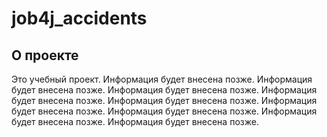 # job4j_accidents
## О проекте

Это учебный проект.
Информация будет внесена позже.
Информация будет внесена позже.
Информация будет внесена позже.
Информация будет внесена позже.
Информация будет внесена позже.
Информация будет внесена позже.
Информация будет внесена позже.
Информация будет внесена позже.
Информация будет внесена позже.

